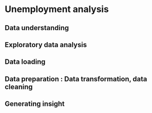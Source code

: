 # Unemployment analysis 
## Data understanding 
## Exploratory data analysis
## Data loading 
## Data preparation : Data transformation, data cleaning
## Generating insight
